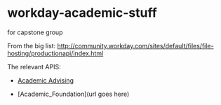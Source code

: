 # workday-academic-stuff
for capstone group

From the big list: http://community.workday.com/sites/default/files/file-hosting/productionapi/index.html

The relevant APIS:

* [Academic Advising](http://community.workday.com/sites/default/files/file-hosting/productionapi/Academic_Advising/v29.0/Academic_Advising.html)

* [Academic_Foundation](url goes here)
